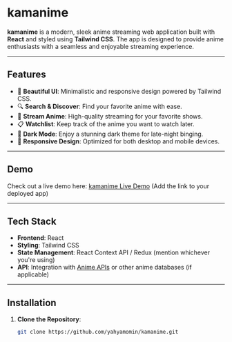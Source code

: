 # kamanime


**kamanime** is a modern, sleek anime streaming web application built with **React** and styled using **Tailwind CSS**. The app is designed to provide anime enthusiasts with a seamless and enjoyable streaming experience.

---

## Features

- 🌟 **Beautiful UI**: Minimalistic and responsive design powered by Tailwind CSS.
- 🔍 **Search & Discover**: Find your favorite anime with ease.
- 🎥 **Stream Anime**: High-quality streaming for your favorite shows.
- 📋 **Watchlist**: Keep track of the anime you want to watch later.
- 🌙 **Dark Mode**: Enjoy a stunning dark theme for late-night binging.
- 📱 **Responsive Design**: Optimized for both desktop and mobile devices.

---

## Demo

Check out a live demo here: [kamanime Live Demo](https://kamanime.vercel.app) (Add the link to your deployed app)

---

## Tech Stack

- **Frontend**: React
- **Styling**: Tailwind CSS
- **State Management**: React Context API / Redux (mention whichever you're using)
- **API**: Integration with [Anime APIs](https://github.com/yahyaMomin/hianime-API) or other anime databases (if applicable)

---

## Installation

1. **Clone the Repository**:
   ```bash
   git clone https://github.com/yahyamomin/kamanime.git
